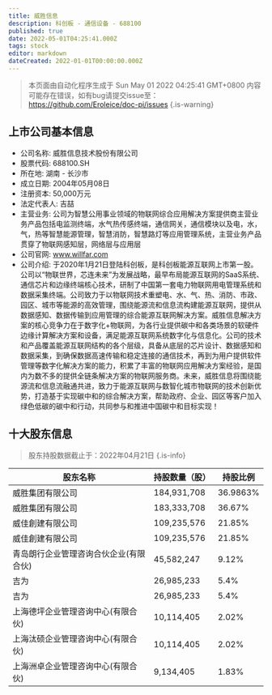 ```yaml
---
title: 威胜信息
description: 科创板 - 通信设备 - 688100
published: true
date: 2022-05-01T04:25:41.000Z
tags: stock
editor: markdown
dateCreated: 2022-01-01T00:00:00.000Z
---
```


> 本页面由自动化程序生成于 Sun May 01 2022 04:25:41 GMT+0800
> 内容可能存在错误，如有bug请提交issue至：https://github.com/Eroleice/doc-pi/issues
{.is-warning}

## 上市公司基本信息
- 公司名称: 威胜信息技术股份有限公司
- 股票代码: 688100.SH
- 所在地: 湖南 - 长沙市
- 成立日期: 2004年05月08日
- 注册资本: 50,000万元
- 法定代表人: 吉喆
- 主营业务: 公司为智慧公用事业领域的物联网综合应用解决方案提供商主营业务产品包括电监测终端，水气热传感终端，通信网关，通信模块以及电，水，气，热等智慧能源管理，智慧消防，智慧路灯等应用管理系统，主营业务产品贯穿了物联网感知层，网络层与应用层
- 公司官网: www.willfar.com
- 公司介绍: 于2020年1月21日登陆科创板，是科创板能源互联网上市第一股。公司以“物联世界，芯连未来”为发展战略，最早布局能源互联网的SaaS系统、通信芯片和边缘终端核心技术，研制了中国第一套电力物联网用电管理系统和数据采集终端。公司致力于以物联网技术重塑电、水、气、热、消防、市政、园区、城市等能源的高效管理，围绕能源流和信息流构建能源互联网，提供从数据感知、数据传输到应用管理的综合能源互联网解决方案。威胜信息解决方案的核心竞争力在于数字化+物联网，为各行业提供碳中和各类场景的软硬件边缘计算解决方案和设备，满足能源互联网系统数字化与信息化。公司的技术和产品覆盖能源互联网结构的各个层级，具备从底层的芯片设计、数据感知和数据采集，到确保数据高速传输和稳定连接的通信技术，再到为用户提供软件管理等数字化解决方案的能力，积累了丰富的物联网应用解决方案经验，是国内为数不多的提供全链条解决方案的物联网服务商。未来，威胜信息将围绕能源流和信息流融通共进，致力于能源互联网与数智化城市物联网的技术创新优势，打造基于实现碳中和的综合解决方案，帮助政府、企业、园区等客户加入绿色低碳的碳中和行动，共同参与和推进中国碳中和目标实现！


## 十大股东信息
> 股东持股数据截止于：2022年04月21日
{.is-info}

| 股东名称 | 持股数量（股） | 持股比例 |
| --- | --- | --- |
| 威胜集团有限公司 | 184,931,708 | 36.9863% |
| 威胜集团有限公司 | 183,333,708 | 36.67% |
| 威佳創建有限公司 | 109,235,576 | 21.85% |
| 威佳創建有限公司 | 109,235,576 | 21.85% |
| 青岛朗行企业管理咨询合伙企业(有限合伙) | 45,582,247 | 9.12% |
| 吉为 | 26,985,233 | 5.4% |
| 吉为 | 26,985,233 | 5.4% |
| 上海德坪企业管理咨询中心(有限合伙) | 10,114,405 | 2.02% |
| 上海汰硕企业管理咨询中心(有限合伙) | 10,114,405 | 2.02% |
| 上海洲卓企业管理咨询中心(有限合伙) | 9,134,405 | 1.83% |




